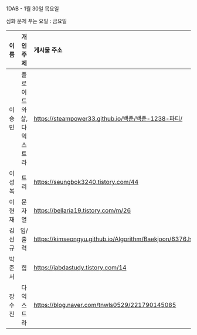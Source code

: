 1DAB - 1월 30일 목요일

심화 문제 푸는 요일 : 금요일

| 이름 | 개인 주제 | 게시물 주소 |
| :------: | :----------: | :---------------------------------------------------------- |
| 이승민 | 플로이드와샬, 다익스트라 | https://steampower33.github.io/백준/백준-1238-파티/ |
| 이성복 | 트리 | https://seungbok3240.tistory.com/44 |
| 이현재 | 문자열 | https://bellaria19.tistory.com/m/26 |
| 김선규 | 입/출력 | https://kimseongyu.github.io/Algorithm/Baekjoon/6376.html |
| 박준서 | 힙 | https://jabdastudy.tistory.com/14 |
| 장수진 | 다익스트라 | https://blog.naver.com/tnwls0529/221790145085 |